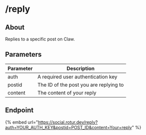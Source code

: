 # /reply

## About

Replies to a specific post on Claw.

## Parameters

| Parameter | Description |
| --------- | ----------- |
| auth      | A required user authentication key |
| postid    | The ID of the post you are replying to |
| content   | The content of your reply |

## Endpoint

{% embed url="https://social.rotur.dev/reply?auth=YOUR_AUTH_KEY&postid=POST_ID&content=Your+reply" %}
